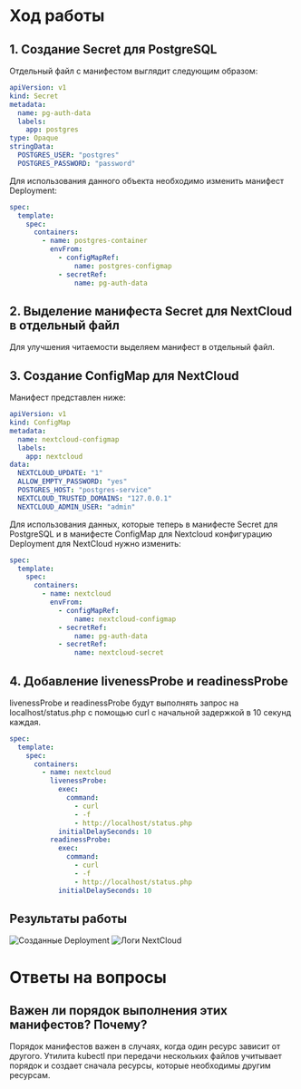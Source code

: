 # Ход работы

## 1. Создание Secret для PostgreSQL

Отдельный файл с манифестом выглядит следующим образом:
```yaml
apiVersion: v1
kind: Secret
metadata:
  name: pg-auth-data
  labels:
    app: postgres
type: Opaque
stringData:
  POSTGRES_USER: "postgres"
  POSTGRES_PASSWORD: "password"
```

Для использования данного объекта необходимо изменить манифест Deployment:

```yaml
spec:
  template:
    spec:
      containers:   
        - name: postgres-container
          envFrom:
            - configMapRef:
                name: postgres-configmap
            - secretRef:
                name: pg-auth-data
```

## 2. Выделение манифеста Secret для NextCloud в отдельный файл

Для улучшения читаемости выделяем манифест в отдельный файл.


## 3. Создание ConfigMap для NextCloud

Манифест представлен ниже:

```yaml
apiVersion: v1
kind: ConfigMap
metadata:
  name: nextcloud-configmap
  labels:
    app: nextcloud
data:
  NEXTCLOUD_UPDATE: "1"
  ALLOW_EMPTY_PASSWORD: "yes"
  POSTGRES_HOST: "postgres-service"
  NEXTCLOUD_TRUSTED_DOMAINS: "127.0.0.1"
  NEXTCLOUD_ADMIN_USER: "admin"
```

Для использования данных, которые теперь в манифесте Secret для PostgreSQL и в манифесте ConfigMap для Nextcloud 
конфигурацию Deployment для NextCloud нужно изменить:

```yaml
spec:
  template:
    spec:
      containers:
        - name: nextcloud
          envFrom:
            - configMapRef:
                name: nextcloud-configmap
            - secretRef:
                name: pg-auth-data
            - secretRef:
                name: nextcloud-secret
```

## 4. Добавление livenessProbe и readinessProbe

livenessProbe и readinessProbe будут выполнять запрос на localhost/status.php с помощью curl
с начальной задержкой в 10 секунд каждая.
```yaml
spec:
  template:
    spec:
      containers:
        - name: nextcloud
          livenessProbe:
            exec:
              command:
                - curl
                - -f
                - http://localhost/status.php
            initialDelaySeconds: 10
          readinessProbe:
            exec:
              command:
                - curl
                - -f
                - http://localhost/status.php
            initialDelaySeconds: 10
```

## Результаты работы
![Созданные Deployment](images/image1.jpg)
![Логи NextCloud](images/image2.jpg)

# Ответы на вопросы

## Важен ли порядок выполнения этих манифестов? Почему?

Порядок манифестов важен в случаях, когда один ресурс зависит от другого. 
Утилита kubectl при передачи нескольких файлов учитывает порядок и создает сначала ресурсы, 
которые необходимы другим ресурсам.